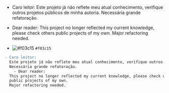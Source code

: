 - Caro leitor:
Este projeto já não reflete meu atual conhecimento, verifique outros projetos públicos de minha autoria.
Necessária grande refatoração.

- Dear reader:
This project no longer reflected my current knowledge, please check others
public projects of my own.
Major refactoring needed.

- ![#f03c15](https://via.placeholder.com/15/f03c15/000000?text=+) `#f03c15`
```diff
- Caro leitor:
  Este projeto já não reflete meu atual conhecimento, verifique outros projetos públicos de minha autoria.
  Necessária grande refatoração.
    - Dear reader:
  This project no longer reflected my current knowledge, please check others
  public projects of my own.
  Major refactoring needed.
```
